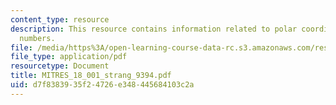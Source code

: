 ```yaml
---
content_type: resource
description: This resource contains information related to polar coordinates and complex
  numbers.
file: /media/https%3A/open-learning-course-data-rc.s3.amazonaws.com/res-18-001-calculus-online-textbook-spring-2005/d7f8383935f24726e348445684103c2a_MITRES_18_001_strang_9394.pdf
file_type: application/pdf
resourcetype: Document
title: MITRES_18_001_strang_9394.pdf
uid: d7f83839-35f2-4726-e348-445684103c2a
---
```

